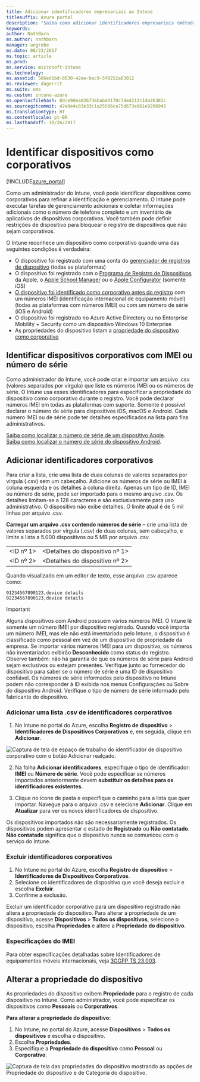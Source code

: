 ```yaml
---
title: Adicionar identificadores empresariais ao Intune
titlesuffix: Azure portal
description: "Saiba como adicionar identificadores empresariais (método de registro, IMEI e número de série) ao Microsoft Intune. \""
keywords: 
author: NathBarn
ms.author: nathbarn
manager: angrobe
ms.date: 08/23/2017
ms.topic: article
ms.prod: 
ms.service: microsoft-intune
ms.technology: 
ms.assetid: 566ed16d-8030-42ee-bac9-5f8252a83012
ms.reviewer: dagerrit
ms.suite: ems
ms.custom: intune-azure
ms.openlocfilehash: 8dce9dea82673ebabd4170c74e4212c1da26382c
ms.sourcegitcommit: 42a0e4c83e33c1a25506ca75d673e861e9206945
ms.translationtype: HT
ms.contentlocale: pt-BR
ms.lasthandoff: 10/26/2017
---
```

# <a name="identify-devices-as-corporate-owned"></a>Identificar dispositivos como corporativos

[!INCLUDE[azure_portal](./includes/azure_portal.md)]

Como um administrador do Intune, você pode identificar dispositivos como corporativos para refinar a identificação e gerenciamento. O Intune pode executar tarefas de gerenciamento adicionais e coletar informações adicionais como o número de telefone completo e um inventário de aplicativos de dispositivos corporativos. Você também pode definir restrições de dispositivo para bloquear o registro de dispositivos que não sejam corporativos.

O Intune reconhece um dispositivo como corporativo quando uma das seguintes condições é verdadeira:

- O dispositivo foi registrado com uma conta do [gerenciador de registros de dispositivo](device-enrollment-manager-enroll.md) (todas as plataformas)
- O dispositivo foi registrado com o [Programa de Registro de Dispositivos](device-enrollment-program-enroll-ios.md) da Apple, o [Apple School Manager](apple-school-manager-set-up-ios.md) ou o [Apple Configurator](apple-configurator-enroll-ios.md) (somente iOS)
- [O dispositivo foi identificado como corporativo antes do registro](#identify-corporate-owned-devices-with-imei-or-serial-number) com um números IMEI (identificação internacional de equipamento móvel) (todas as plataformas com números IMEI) ou com um número de série (iOS e Android)
- O dispositivo foi registrado no Azure Active Directory ou no Enterprise Mobility + Security como um dispositivo Windows 10 Enterprise
- As propriedades do dispositivo listam a [propriedade do dispositivo como corporativo](#change-device-ownership)

## <a name="identify-corporate-owned-devices-with-imei-or-serial-number"></a>Identificar dispositivos corporativos com IMEI ou número de série

Como administrador do Intune, você pode criar e importar um arquivo .csv (valores separados por vírgula) que liste os números IMEI ou os números de série. O Intune usa esses identificadores para especificar a propriedade do dispositivo como corporativo durante o registro. Você pode declarar números IMEI em todas as plataformas com suporte. Somente é possível declarar o número de série para dispositivos iOS, macOS e Android. Cada número IMEI ou de série pode ter detalhes especificados na lista para fins administrativos.

<!-- When you upload serial numbers for company-owned iOS devices, they must be paired with a corporate enrollment profile. Devices must then be enrolled using either Apple’s device enrollment program (DEP) or Apple Configurator to have them appear as company-owned. -->

[Saiba como localizar o número de série de um dispositivo Apple](https://support.apple.com/HT204308).<br>
[Saiba como localizar o número de série do dispositivo Android](https://support.google.com/store/answer/3333000).

## <a name="add-corporate-identifiers"></a>Adicionar identificadores corporativos
Para criar a lista, crie uma lista de duas colunas de valores separados por vírgula (.csv) sem um cabeçalho. Adicione os números de série ou IMEI à coluna esquerda e os detalhes à coluna direita. Apenas um tipo de ID, IMEI ou número de série, pode ser importado para o mesmo arquivo .csv. Os detalhes limitam-se a 128 caracteres e são exclusivamente para uso administrativo. O dispositivo não exibe detalhes. O limite atual é de 5 mil linhas por arquivo .csv.

**Carregar um arquivo .csv contendo números de série** – crie uma lista de valores separados por vírgula (.csv) de duas colunas, sem cabeçalho, e limite a lista a 5.000 dispositivos ou 5 MB por arquivo .csv.

|||
|-|-|
|&lt;ID nº 1&gt;|&lt;Detalhes do dispositivo nº 1&gt;|
|&lt;ID nº 2&gt;|&lt;Detalhes do dispositivo nº 2&gt;|

Quando visualizado em um editor de texto, esse arquivo .csv aparece como:

```
01234567890123,device details
02234567890123,device details
```

> [!IMPORTANT]
> Alguns dispositivos com Android possuem vários números IMEI. O Intune lê somente um número IMEI por dispositivo registrado. Quando você importa um número IMEI, mas ele não está inventariado pelo Intune, o dispositivo é classificado como pessoal em vez de um dispositivo de propriedade da empresa. Se importar vários números IMEI para um dispositivo, os números não inventariados exibirão **Desconhecido** como status do registro.<br>
>Observe também: não há garantia de que os números de série para Android sejam exclusivos ou estejam presentes. Verifique junto ao fornecedor do dispositivo para saber se o número de série é uma ID de dispositivo confiável.
>Os números de série informados pelo dispositivo no Intune podem não corresponder à ID exibida nos menus Configurações ou Sobre do dispositivo Android. Verifique o tipo de número de série informado pelo fabricante do dispositivo.

### <a name="add-a-csv-list-of-corporate-identifiers"></a>Adicionar uma lista .csv de identificadores corporativos

1. No Intune no portal do Azure, escolha **Registro de dispositivo** > **Identificadores de Dispositivos Corporativos** e, em seguida, clique em **Adicionar**.

 ![Captura de tela de espaço de trabalho do identificador de dispositivo corporativo com o botão Adicionar realçado.](./media/add-corp-id.png)

2. Na folha **Adicionar identificadores**, especifique o tipo de identificador: **IMEI** ou **Número de série**. Você pode especificar se números importados anteriormente devem **substituir os detalhes para os identificadores existentes**.

3. Clique no ícone de pasta e especifique o caminho para a lista que quer importar. Navegue para o arquivo .csv e selecione **Adicionar**. Clique em **Atualizar** para ver os novos identificadores de dispositivo.

Os dispositivos importados não são necessariamente registrados. Os dispositivos podem apresentar o estado de **Registrado** ou **Não contatado**. **Não contatado** significa que o dispositivo nunca se comunicou com o serviço do Intune.

### <a name="delete-corporate-identifiers"></a>Excluir identificadores corporativos

1. No Intune no portal do Azure, escolha **Registro de dispositivo** > **Identificadores de Dispositivos Corporativos**.
2. Selecione os identificadores de dispositivo que você deseja excluir e escolha **Excluir**.
3. Confirme a exclusão.

Excluir um identificador corporativo para um dispositivo registrado não altera a propriedade do dispositivo. Para alterar a propriedade de um dispositivo, acesse **Dispositivos** > **Todos os dispositivos**, selecione o dispositivo, escolha **Propriedades** e altere a **Propriedade do dispositivo**.

### <a name="imei-specifications"></a>Especificações do IMEI
Para obter especificações detalhadas sobre Identificadores de equipamentos móveis internacionais, veja [3GGPP TS 23.003](https://portal.3gpp.org/desktopmodules/Specifications/SpecificationDetails.aspx?specificationId=729).

## <a name="change-device-ownership"></a>Alterar a propriedade do dispositivo

As propriedades do dispositivo exibem **Propriedade** para o registro de cada dispositivo no Intune. Como administrador, você pode especificar os dispositivos como **Pessoais** ou **Corporativos**.

**Para alterar a propriedade do dispositivo:**
1. No Intune, no portal do Azure, acesse **Dispositivos** > **Todos os dispositivos** e escolha o dispositivo.
3. Escolha **Propriedades**.
4. Especifique a **Propriedade do dispositivo** como **Pessoal** ou **Corporativo**.

  ![Captura de tela das propriedades do dispositivo mostrando as opções de Propriedade do dispositivo e de Categoria do dispositivo.](./media/device-properties.png)
